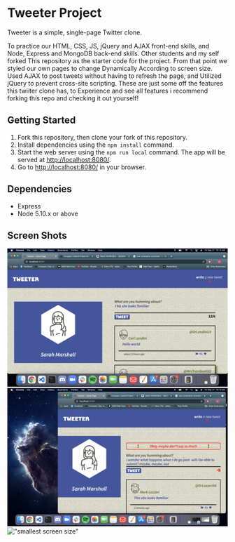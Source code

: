 # Tweeter Project

Tweeter is a simple, single-page Twitter clone.

 To practice our HTML, CSS, JS, jQuery and AJAX front-end skills, and Node, Express and MongoDB back-end skills. Other students and my self forked This repository as the starter code for the project. From that point we styled our own pages to change Dynamically According to screen size. Used AJAX to post tweets without having to refresh the page, and Utilized jQuery to prevent cross-site scripting. These are just some off the features this twiiter clone has, to Experience and see all features i recommend forking this repo and checking it out yourself!

## Getting Started

1. Fork this repository, then clone your fork of this repository.
2. Install dependencies using the `npm install` command.
3. Start the web server using the `npm run local` command. The app will be served at <http://localhost:8080/>.
4. Go to <http://localhost:8080/> in your browser.

## Dependencies

- Express
- Node 5.10.x or above

## Screen Shots
!["home screen"](https://github.com/DylanMcGrann-dev/tweeter/blob/master/docs/home%20full%20screen.png)
!["reduced screen size"](https://github.com/DylanMcGrann-dev/tweeter/blob/master/docs/say%20less.png)
!["smallest screen size"](https://github.com/DylanMcGrann-dev/tweeter/blob/master/docs/say%20more.png)